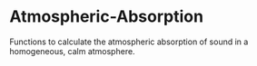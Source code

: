 # Atmospheric-Absorption
Functions to calculate the atmospheric absorption of sound in a homogeneous, calm atmosphere.
